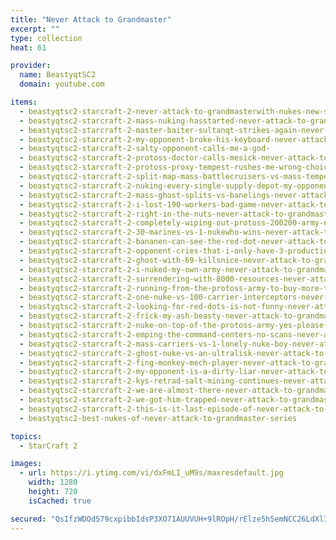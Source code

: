 ```yaml
---
title: "Never Attack to Grandmaster"
excerpt: ""
type: collection
heat: 61

provider:
  name: BeastyqtSC2
  domain: youtube.com

items:
  - beastyqtsc2-starcraft-2-never-attack-to-grandmasterwith-nukes-new-series
  - beastyqtsc2-starcraft-2-mass-nuking-hasstarted-never-attack-to-grandmaster
  - beastyqtsc2-starcraft-2-master-baiter-sultanqt-strikes-again-never-attack-to-grandmaster
  - beastyqtsc2-starcraft-2-my-opponent-broke-his-keyboard-never-attack-to-grandmaster
  - beastyqtsc2-starcraft-2-salty-opponent-calls-me-a-god-
  - beastyqtsc2-starcraft-2-protoss-doctor-calls-mesick-never-attack-to-grandmaster
  - beastyqtsc2-starcraft-2-protoss-proxy-tempest-rushes-me-wrong-choice-mate
  - beastyqtsc2-starcraft-2-split-map-mass-battlecruisers-vs-mass-tempests-never-attack-to-grandmaster
  - beastyqtsc2-starcraft-2-nuking-every-single-supply-depot-my-opponent-had
  - beastyqtsc2-starcraft-2-mass-ghost-splits-vs-banelings-never-attack-to-grandmaster
  - beastyqtsc2-starcraft-2-i-lost-190-workers-bad-game-never-attack-to-grandmaster
  - beastyqtsc2-starcraft-2-right-in-the-nuts-never-attack-to-grandmaster
  - beastyqtsc2-starcraft-2-completely-wiping-out-protoss-200200-army-never-attack-to-grandmaster
  - beastyqtsc2-starcraft-2-30-marines-vs-1-nukewho-wins-never-attack-to-grandmaster
  - beastyqtsc2-starcraft-2-bananen-can-see-the-red-dot-never-attack-to-grandmaster
  - beastyqtsc2-starcraft-2-opponent-cries-that-i-only-have-3-production-buildings-never-attack-to-grandmaster
  - beastyqtsc2-starcraft-2-ghost-with-69-killsnice-never-attack-to-grandmaster
  - beastyqtsc2-starcraft-2-i-nuked-my-own-army-never-attack-to-grandmaster
  - beastyqtsc2-starcraft-2-surrendering-with-8000-resources-never-attack-to-grandmaster
  - beastyqtsc2-starcraft-2-running-from-the-protoss-army-to-buy-more-time-never-attack-to-grandmaster
  - beastyqtsc2-starcraft-2-one-nuke-vs-100-carrier-interceptors-never-attack-to-grandmaster
  - beastyqtsc2-starcraft-2-looking-for-red-dots-is-not-funny-never-attack-to-grandmaster
  - beastyqtsc2-starcraft-2-frick-my-ash-beasty-never-attack-to-grandmaster
  - beastyqtsc2-starcraft-2-nuke-on-top-of-the-protoss-army-yes-please-never-attack-to-grandmaster
  - beastyqtsc2-starcraft-2-emping-the-command-centers-no-scans-never-attack-to-grandmaster
  - beastyqtsc2-starcraft-2-mass-carriers-vs-1-lonely-nuke-boy-never-attack-to-grandmaster
  - beastyqtsc2-starcraft-2-ghost-nuke-vs-an-ultralisk-never-attack-to-grandmaster
  - beastyqtsc2-starcraft-2-fing-monkey-mech-player-never-attack-to-grandmaster
  - beastyqtsc2-starcraft-2-my-opponent-is-a-dirty-liar-never-attack-to-grandmaster
  - beastyqtsc2-starcraft-2-kys-retrad-salt-mining-continues-never-attack-to-grandmaster
  - beastyqtsc2-starcraft-2-we-are-almost-there-never-attack-to-grandmaster
  - beastyqtsc2-starcraft-2-we-got-him-trapped-never-attack-to-grandmaster
  - beastyqtsc2-starcraft-2-this-is-it-last-episode-of-never-attack-to-grandmaster
  - beastyqtsc2-best-nukes-of-never-attack-to-grandmaster-series

topics:
  - StarCraft 2

images:
  - url: https://i.ytimg.com/vi/dxFmLI_uM9s/maxresdefault.jpg
    width: 1280
    height: 720
    isCached: true

secured: "QsIfzWDOd579cxpibbIdsP3XO71AUUVUH+9lROpH/rElze5h5emNCC26LdXlIb0DanlUD1Bb0ldzCKKa65oTZ+R6Jd58KnmYfMMIPnVF+5p6kMrcDjj4azK/1mEV5CqWgd3s0IZhGPcWd8C7hFWBT04zry9HxdIIo4Wv06yuF4ziJQ7gCUgGWUemQSbtvwkQNZQGAfmcrwga7mlhL22YXETmKRyti+ROfBsHrF5kMBH6MLuA2EW6MgG6ylsTjdVR8mUWm9e58dE0iKNt801ocwY+Ly/ncxgXAVge350O+Hs/hg8lANiOJyYZ59uJpk3uDx8dU8//vfoYHaSAl0F23vWokhWcdxc3GQHeGnp26rQ=;OxEkgGhX+U95JE56c/zHBw=="
---
```


